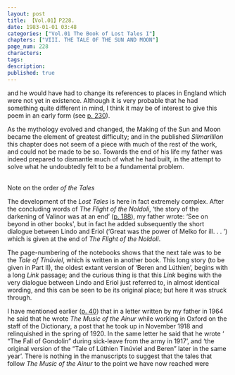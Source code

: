 ```yaml
---
layout: post
title: 【Vol.01】P228.
date: 1983-01-01 03:48
categories: ["Vol.01 The Book of Lost Tales I"]
chapters: ["VIII. THE TALE OF THE SUN AND MOON"]
page_num: 228
characters: 
tags: 
description: 
published: true
---
```


<p style="text-indent: 0;">
and he would have had to change its references to places in England which were not yet in existence. Although it is very probable that he had something quite different in mind, I think it may be of interest to give this poem in an early form (see <a href="{{site.baseurl}}/vol01-p230">p. 230</a>).
</p>

As the mythology evolved and changed, the Making of the Sun and Moon became the element of greatest difficulty; and in the published <I>Silmarillion</I> this chapter does not seem of a piece with much of the rest of the work, and could not be made to be so. Towards the end of his life my father was indeed prepared to dismantle much of what he had built, in the attempt to solve what he undoubtedly felt to be a fundamental problem.

<BR>
Note on the order <I>of the Tales</I>

The development of the <I>Lost Tales</I> is here in fact extremely complex. After the concluding words of <I>The Flight of the Noldoli</I>, ‘the story of the darkening of Valinor was at an end’ ([p. 188]({{site.baseurl}}/vol01-p188)), my father wrote: ‘See on beyond in other books', but in fact he added subsequently the short dialogue between Lindo and Eriol (‘Great was the power of Melko for ill. . . ’) which is given at the end of <I>The Flight of the Noldoli</I>.

The page-numbering of the notebooks shows that the next tale was to be the <I>Tale of Tinúviel</I>, which is written in another book. This long story (to be given in Part II), the oldest extant version of ‘Beren and Lúthien’, begins with a long <I>Link</I> passage; and the curious thing is that this <I>Link</I> begins with the very dialogue between Lindo and Eriol just referred to, in almost identical wording, and this can be seen to be its original place; but here it was struck through.

I have mentioned earlier ([p. 40]({{site.baseurl}}/vol01-p40)) that in a letter written by my father in 1964 he said that he wrote <I>The Music of the Ainur</I> while working in Oxford on the staff of the Dictionary, a post that he took up in November 1918 and relinquished in the spring of 1920. In the same letter he said that he wrote ‘ “The Fall of Gondolin” during sick-leave from the army in 1917’, and ‘the original version of the “Tale of Lúthien Tinúviel and Beren” later in the same year’. There is nothing in the manuscripts to suggest that the tales that follow <I>The Music of the Ainur</I> to the point we have now reached were


